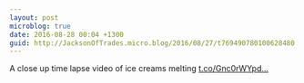 ```yaml
---
layout: post
microblog: true
date: 2016-08-28 00:04 +1300
guid: http://JacksonOfTrades.micro.blog/2016/08/27/t769490780100628480.html
---
```

A close up time lapse video of ice creams melting [t.co/Gnc0rWYpd...](https://t.co/Gnc0rWYpdp)
